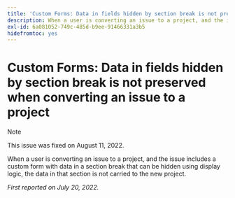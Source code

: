 ```yaml
---
title: 'Custom Forms: Data in fields hidden by section break is not preserved when converting an issue to a project'
description: When a user is converting an issue to a project, and the issue includes a custom form with data in a section break that can be hidden using display logic, the data in that section is not carried to the new project.
exl-id: 6a081052-749c-485d-b9ee-91466331a3b5
hidefromtoc: yes
---
```

# Custom Forms: Data in fields hidden by section break is not preserved when converting an issue to a project

>[!NOTE]
>
> This issue was fixed on August 11, 2022.

When a user is converting an issue to a project, and the issue includes a custom form with data in a section break that can be hidden using display logic, the data in that section is not carried to the new project.

_First reported on July 20, 2022._
